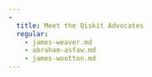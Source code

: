 ```yaml
---
-
  title: Meet the Qiskit Advocates
  regular:
    - james-weaver.md
    - abraham-asfaw.md
    - james-wootton.md
---
```

